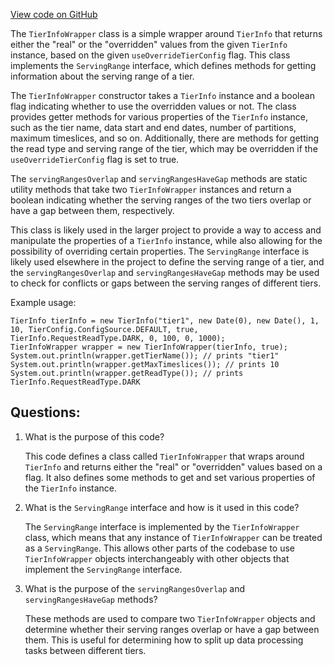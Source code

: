 [View code on GitHub](https://github.com/misbahsy/the-algorithm/src/java/com/twitter/search/earlybird/config/TierInfoWrapper.java)

The `TierInfoWrapper` class is a simple wrapper around `TierInfo` that returns either the "real" or the "overridden" values from the given `TierInfo` instance, based on the given `useOverrideTierConfig` flag. This class implements the `ServingRange` interface, which defines methods for getting information about the serving range of a tier.

The `TierInfoWrapper` constructor takes a `TierInfo` instance and a boolean flag indicating whether to use the overridden values or not. The class provides getter methods for various properties of the `TierInfo` instance, such as the tier name, data start and end dates, number of partitions, maximum timeslices, and so on. Additionally, there are methods for getting the read type and serving range of the tier, which may be overridden if the `useOverrideTierConfig` flag is set to true.

The `servingRangesOverlap` and `servingRangesHaveGap` methods are static utility methods that take two `TierInfoWrapper` instances and return a boolean indicating whether the serving ranges of the two tiers overlap or have a gap between them, respectively.

This class is likely used in the larger project to provide a way to access and manipulate the properties of a `TierInfo` instance, while also allowing for the possibility of overriding certain properties. The `ServingRange` interface is likely used elsewhere in the project to define the serving range of a tier, and the `servingRangesOverlap` and `servingRangesHaveGap` methods may be used to check for conflicts or gaps between the serving ranges of different tiers. 

Example usage:

```
TierInfo tierInfo = new TierInfo("tier1", new Date(0), new Date(), 1, 10, TierConfig.ConfigSource.DEFAULT, true, TierInfo.RequestReadType.DARK, 0, 100, 0, 1000);
TierInfoWrapper wrapper = new TierInfoWrapper(tierInfo, true);
System.out.println(wrapper.getTierName()); // prints "tier1"
System.out.println(wrapper.getMaxTimeslices()); // prints 10
System.out.println(wrapper.getReadType()); // prints TierInfo.RequestReadType.DARK
```
## Questions: 
 1. What is the purpose of this code?
    
    This code defines a class called `TierInfoWrapper` that wraps around `TierInfo` and returns either the "real" or "overridden" values based on a flag. It also defines some methods to get and set various properties of the `TierInfo` instance.

2. What is the `ServingRange` interface and how is it used in this code?
    
    The `ServingRange` interface is implemented by the `TierInfoWrapper` class, which means that any instance of `TierInfoWrapper` can be treated as a `ServingRange`. This allows other parts of the codebase to use `TierInfoWrapper` objects interchangeably with other objects that implement the `ServingRange` interface.

3. What is the purpose of the `servingRangesOverlap` and `servingRangesHaveGap` methods?
    
    These methods are used to compare two `TierInfoWrapper` objects and determine whether their serving ranges overlap or have a gap between them. This is useful for determining how to split up data processing tasks between different tiers.